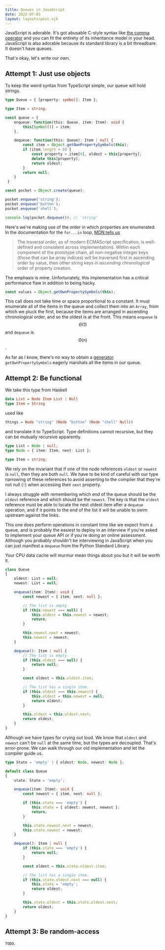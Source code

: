 ```yaml
---
title: Queues in JavaScript
date: 2022-07-03
layout: layouts/post.njk
---
```


JavaScript is adorable. It's got abusable C-style syntax like [the comma operator](https://developer.mozilla.org/en-US/docs/Web/JavaScript/Reference/Operators/Comma_Operator) and you can fit the entirety of its inheritance model in your head. JavaScript is also adorable because its standard library is a bit threadbare. It doesn't have queues.

That's okay, let's write our own.

## Attempt 1: Just use objects

To keep the weird syntax from TypeScript simple, our queue will hold strings.

```ts
type Queue = { [property: symbol]: Item };

type Item = string;

const queue = {
    enqueue: function(this: Queue, item: Item): void {
        this[Symbol()] = item;
    },

    dequeue: function(this: Queue): Item | null {
        const item = Object.getOwnPropertySymbols(this);
        if (item.length > 0) {
            const property = item[0], oldest = this[property];
            delete this[property];
            return oldest;
        }
        return null;
    }
 }

const pocket = Object.create(queue);

pocket.enqueue('string');
pocket.enqueue('button');
pocket.enqueue('shell');

console.log(pocket.dequeue()); // 'string'
```

Here's we're making use of the order in which properties are enumerated. In the documentation for the `for...in` loop, [MDN tells us](https://developer.mozilla.org/en-US/docs/Web/JavaScript/Reference/Statements/for...in#description)

> The traversal order, as of modern ECMAScript specification, is well-defined and consistent across implementations. Within each component of the prototype chain, all non-negative integer keys (those that can be array indices) will be traversed first in ascending order by value, then other string keys _in ascending chronological_ order of property creation.

The emphasis is mine. Unfortunately, this implementation has a critical performance flaw in addition to being hacky.

```ts
const values = Object.getOwnPropertySymbols(this);
```

This call does not take time or space proportional to a constant. It must enumerate all of the items in the queue and collect them into an `Array`, from which we pluck the first, because the items are arranged in ascending chronological order, and so the oldest is at the front. This means `enqueue` is $$ \Theta(1) $$ and `dequeue` is $$ \Theta(n) $$.

As far as I know, there's no way to obtain a [generator](https://developer.mozilla.org/en-US/docs/Web/JavaScript/Reference/Global_Objects/Generator). `getOwnPropertySymbols` eagerly marshals all the items in our queue.

## Attempt 2: Be functional

We take this type from Haskell

```haskell
data List = Node Item List | Null
type Item = String
```

used like

```haskell
things = Node "string" (Node "button" (Node "shell" Null))
```

and translate it to TypeScript. Type definitions cannot recursive, but they can be mutually recursive apparently.

```ts
type List = Node | null;
type Node = { item: Item, next: List };

type Item = string;
```

We rely on the invariant that if one of the node references `oldest` or `newest` is `null`, then they are both `null`. We have to be kind of careful with our type narrowing of these references to avoid asserting to the compiler that they're not null (`!`) when accessing their `next` property.

I always struggle with remembering which end of the queue should be the `oldest` reference and which should be the `newest`. The key is that the `oldest` reference must be able to locate the next oldest item after a `dequeue` operation, and if it points to the end of the list it will be unable to swim upstream against the links.

This one does perform operations in constant time like we expect from a queue, and is probably the easiest to deploy in an interview if you're asked to implement your queue API or if you're doing an online assessment. Although you probably shouldn't be interviewing in JavaScript when you can just manifest a `dequeue` from the Python Standard Library.

Your CPU data cache will murmur mean things about you but it will be worth it.

```ts
class Queue
{
    oldest: List = null;
    newest: List = null;

    enqueue(item: Item): void {
        const newest = { item, next: null };

        // The list is empty.
        if (this.newest === null) {
            this.oldest = this.newest = newest;
            return;
        }

        this.newest.next = newest;
        this.newest = newest;
    }

    dequeue(): Item | null {
        // The list is empty.
        if (this.oldest === null) {
            return null;
        }

        const oldest = this.oldest.item;

        // The list has a single item.
        if (this.oldest === this.newest) {
            this.oldest = this.newest = null;
            return oldest;
        }

        this.oldest = this.oldest.next;
        return oldest;
    }
}
```

Although we have types for crying out loud. We know that `oldest` and `newest` can't be `null` at the same time, but the types are decoupled. That's error-prone. We can walk through our old implementation and let the compiler guide us.

```ts
type State = 'empty' | { oldest: Node, newest: Node };

default class Queue
{
    state: State = 'empty';

    enqueue(item: Item): void {
        const newest = { item, next: null };

        if (this.state === 'empty') {
            this.state = { oldest: newest, newest };
            return;
        }

        this.state.newest.next = newest;
        this.state.newest = newest;
    }

    dequeue(): Item | null {
        if (this.state === 'empty') {
            return null;
        }

        const oldest = this.state.oldest.item;

        // The list has a single item.
        if (this.state.oldest.next === null) {
            this.state = 'empty';
            return oldest;
        }

        this.state.oldest = this.state.oldest.next;
        return oldest;
    }
}
```

## Attempt 3: Be random-access

`TODO`.
